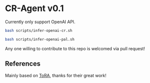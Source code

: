 # CR-Agent v0.1

Currently only support OpenAI API.

```bash
bash scripts/infer-openai-cr.sh
```

```bash
bash scripts/infer-openai-pal.sh
```

Any one willing to contribute to this repo is welcomed via pull request!


## References

Mainly based on [ToRA](https://github.com/microsoft/ToRA), thanks for their great work!